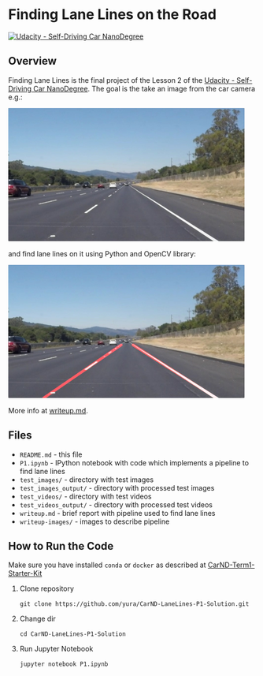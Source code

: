 # Finding Lane Lines on the Road

[![Udacity - Self-Driving Car NanoDegree](https://s3.amazonaws.com/udacity-sdc/github/shield-carnd.svg)](http://www.udacity.com/drive)

Overview
---

Finding Lane Lines is the final project of the Lesson 2 of the [Udacity - Self-Driving Car NanoDegree](http://www.udacity.com/drive). The goal is the take an image from the car camera e.g.:

<img src="test_images/solidWhiteRight.jpg" width="480" />

and find lane lines on it using Python and OpenCV library:

<img src="test_images_output/solidWhiteRight.jpg" width="480" />

More info at [writeup.md](writeup.md).

## Files

* `README.md` - this file
* `P1.ipynb` - IPython notebook with code which implements a pipeline to find lane lines
* `test_images/` - directory with test images
* `test_images_output/` - directory with processed test images
* `test_videos/` - directory with test videos
* `test_videos_output/` - directory with processed test videos
* `writeup.md` - brief report with pipeline used to find lane lines 
* `writeup-images/` - images to describe pipeline

## How to Run the Code

Make sure you have installed `conda` or `docker` as described at [CarND-Term1-Starter-Kit](https://github.com/udacity/CarND-Term1-Starter-Kit/blob/master/README.md)

1. Clone repository
    ```
    git clone https://github.com/yura/CarND-LaneLines-P1-Solution.git
    ```
2. Change dir
    ```
    cd CarND-LaneLines-P1-Solution
    ```
3. Run Jupyter Notebook
    ```
    jupyter notebook P1.ipynb
    ```
